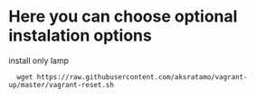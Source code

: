# Here you can choose optional instalation options
install only lamp 
```
  wget https://raw.githubusercontent.com/aksratamo/vagrant-up/master/vagrant-reset.sh
```
